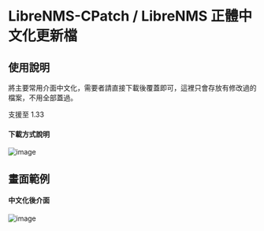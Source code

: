 # LibreNMS-CPatch / LibreNMS 正體中文化更新檔


## 使用說明
  
將主要常用介面中文化，需要者請直接下載後覆蓋即可，這裡只會存放有修改過的檔案，不用全部蓋過。

支援至 1.33


#### 下載方式說明
![image](https://raw.githubusercontent.com/jasoncheng7115/librenms-cpatch/master/%E8%AA%AA%E6%98%8E%E5%9C%96/zipdownload.png)

  
  
## 畫面範例


#### 中文化後介面
![image](https://raw.githubusercontent.com/jasoncheng7115/librenms-cpatch/master/%E8%AA%AA%E6%98%8E%E5%9C%96/device.png)
